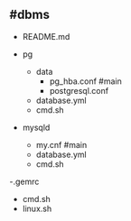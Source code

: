 #dbms
---
- README.md
- pg
  - data
    - pg_hba.conf #main
    - postgresql.conf
  - database.yml
  - cmd.sh

- mysqld
  - my.cnf #main
  - database.yml
  - cmd.sh

-.gemrc

- cmd.sh
- linux.sh



